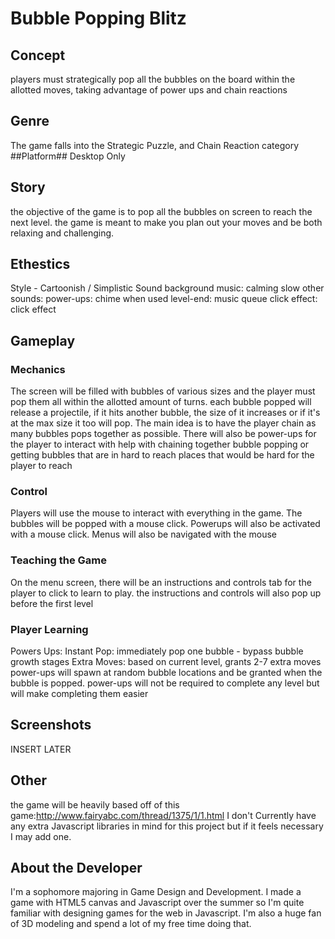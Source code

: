 # Bubble Popping Blitz #
## Concept ##
players must strategically pop all the bubbles on the board within the allotted moves, taking advantage of power ups and chain reactions
## Genre ##
The game falls into the Strategic Puzzle, and Chain Reaction category
##Platform##
Desktop Only
## Story ##
the objective of the game is to pop all the bubbles on screen to reach the next level.
the game is meant to make you plan out your moves and be both relaxing and challenging.
## Ethestics ##
Style - Cartoonish / Simplistic
Sound 
    background music: calming slow
    other sounds:
        power-ups: chime when used
        level-end: music queue
        click effect: click effect
## Gameplay ##
### Mechanics ###
The screen will be filled with bubbles of various sizes and the player must pop them all within the allotted amount of turns.
each bubble popped will release a projectile, if it hits another bubble, the size of it increases or if it's at the max size it too will pop.
The main idea is to have the player chain as many bubbles pops together as possible.
There will also be power-ups for the player to interact with help with chaining together bubble popping or getting bubbles that are in hard to reach places that would be hard for the player to reach
### Control ###
Players will use the mouse to interact with everything in the game.
The bubbles will be popped with a mouse click. Powerups will also be activated with a mouse click.
Menus will also be navigated with the mouse
### Teaching the Game ###
On the menu screen, there will be an instructions and controls tab for the player to click to learn to play. the instructions and controls will also pop up before the first level
### Player Learning ###
Powers Ups:
    Instant Pop: immediately pop one bubble - bypass bubble growth stages
    Extra Moves: based on current level, grants 2-7 extra moves
power-ups will spawn at random bubble locations and be granted when the bubble is popped.
power-ups will not be required to complete any level but will make completing them easier
## Screenshots ##
INSERT LATER
## Other ##
the game will be heavily based off of this game:http://www.fairyabc.com/thread/1375/1/1.html
I don't Currently have any extra Javascript libraries in mind for this project but if it feels necessary I may add one.
## About the Developer ##
I'm a sophomore majoring in Game Design and Development. I made a game with HTML5 canvas and Javascript over the summer so I'm quite familiar with designing games for the web in Javascript. I'm also a huge fan of 3D modeling and spend a lot of my free time doing that.
